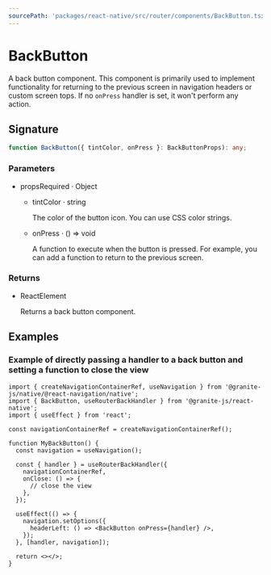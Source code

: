 ```yaml
---
sourcePath: 'packages/react-native/src/router/components/BackButton.tsx'
---
```


# BackButton

A back button component. This component is primarily used to implement functionality for returning to the previous screen in navigation headers or custom screen tops. If no `onPress` handler is set, it won't perform any action.

## Signature

```typescript
function BackButton({ tintColor, onPress }: BackButtonProps): any;
```

### Parameters

<ul class="post-parameters-ul">
  <li class="post-parameters-li post-parameters-li-root">
    <span class="post-parameters--name">props</span><span class="post-parameters--required">Required</span> · <span class="post-parameters--type">Object</span>
    <br/>
    <p class="post-parameters--description"></p>
    <ul class="post-parameters-ul">
  <li class="post-parameters-li ">
    <span class="post-parameters--name">tintColor</span> · <span class="post-parameters--type">string</span>
    <br/>
    <p class="post-parameters--description">The color of the button icon. You can use CSS color strings.</p>
  </li>
  <li class="post-parameters-li ">
    <span class="post-parameters--name">onPress</span> · <span class="post-parameters--type">() =&gt; void</span>
    <br/>
    <p class="post-parameters--description">A function to execute when the button is pressed. For example, you can add a function to return to the previous screen.</p>
  </li>
    </ul>
  </li>
</ul>

### Returns

<ul class="post-parameters-ul">
  <li class="post-parameters-li post-parameters-li-root">
    <span class="post-parameters--type">ReactElement</span>
    <br/>
    <p class="post-parameters--description">Returns a back button component.</p>
  </li>
</ul>

## Examples

### Example of directly passing a handler to a back button and setting a function to close the view

```tsx
import { createNavigationContainerRef, useNavigation } from '@granite-js/native/@react-navigation/native';
import { BackButton, useRouterBackHandler } from '@granite-js/react-native';
import { useEffect } from 'react';

const navigationContainerRef = createNavigationContainerRef();

function MyBackButton() {
  const navigation = useNavigation();

  const { handler } = useRouterBackHandler({
    navigationContainerRef,
    onClose: () => {
      // close the view
    },
  });

  useEffect(() => {
    navigation.setOptions({
      headerLeft: () => <BackButton onPress={handler} />,
    });
  }, [handler, navigation]);

  return <></>;
}
```
